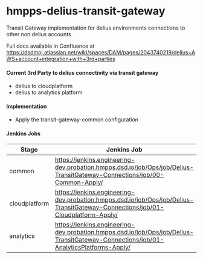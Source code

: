 # hmpps-delius-transit-gateway
Transit Gateway implementation for delius environments connections to other non delius accounts

Full docs available in Confluence at https://dsdmoj.atlassian.net/wiki/spaces/DAM/pages/2043740219/delius+AWS+account+integration+with+3rd+parties 

#### Current 3rd Party to delius connectivity via transit gateway
- delius to cloudplatform
- delius to analytics platform

#### Implementation

- Apply the transit-gateway-common configuration

#### Jenkins Jobs

| Stage         | Jenkins Job | Jenkinsfile                                                  |
|---------------|-------------|--------------------------------------------------------------|
| common        | https://jenkins.engineering-dev.probation.hmpps.dsd.io/job/Ops/job/Delius-TransitGateway-Connections/job/00-Common-Apply/            | apply_transit_gateway_config_common.Jenkinsfile              |
| cloudplatform | https://jenkins.engineering-dev.probation.hmpps.dsd.io/job/Ops/job/Delius-TransitGateway-Connections/job/01-Cloudplatform-Apply/            | apply_transit_gateway_config_cloudplatform.Jenkinsfile       |
| analytics     | https://jenkins.engineering-dev.probation.hmpps.dsd.io/job/Ops/job/Delius-TransitGateway-Connections/job/01-AnalyticsPlatforms-Apply/            | apply_transit_gateway_config_analytics_platforms.Jenkinsfile |